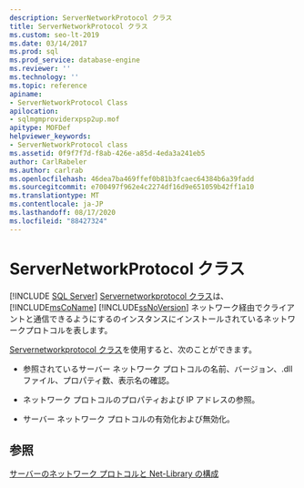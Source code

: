 ```yaml
---
description: ServerNetworkProtocol クラス
title: ServerNetworkProtocol クラス
ms.custom: seo-lt-2019
ms.date: 03/14/2017
ms.prod: sql
ms.prod_service: database-engine
ms.reviewer: ''
ms.technology: ''
ms.topic: reference
apiname:
- ServerNetworkProtocol Class
apilocation:
- sqlmgmproviderxpsp2up.mof
apitype: MOFDef
helpviewer_keywords:
- ServerNetworkProtocol class
ms.assetid: 0f9f7f7d-f8ab-426e-a85d-4eda3a241eb5
author: CarlRabeler
ms.author: carlrab
ms.openlocfilehash: 46dea7ba469ffef0b81b3fcaec64384b6a39fadd
ms.sourcegitcommit: e700497f962e4c2274df16d9e651059b42ff1a10
ms.translationtype: MT
ms.contentlocale: ja-JP
ms.lasthandoff: 08/17/2020
ms.locfileid: "88427324"
---
```

# <a name="servernetworkprotocol-class"></a>ServerNetworkProtocol クラス
[!INCLUDE [SQL Server](../../../includes/applies-to-version/sqlserver.md)]
  [Servernetworkprotocol クラス](../../../relational-databases/wmi-provider-configuration-classes/servernetworkprotocol-class/servernetworkprotocol-class.md)は、 [!INCLUDE[msCoName](../../../includes/msconame-md.md)] [!INCLUDE[ssNoVersion](../../../includes/ssnoversion-md.md)] ネットワーク経由でクライアントと通信できるようにするのインスタンスにインストールされているネットワークプロトコルを表します。  
  
 [Servernetworkprotocol クラス](../../../relational-databases/wmi-provider-configuration-classes/servernetworkprotocol-class/servernetworkprotocol-class.md)を使用すると、次のことができます。  
  
-   参照されているサーバー ネットワーク プロトコルの名前、バージョン、.dll ファイル、プロパティ数、表示名の確認。  
  
-   ネットワーク プロトコルのプロパティおよび IP アドレスの参照。  
  
-   サーバー ネットワーク プロトコルの有効化および無効化。  
  
## <a name="see-also"></a>参照  
 [サーバーのネットワーク プロトコルと Net-Library の構成](https://msdn.microsoft.com/library/ms177485\(v=sql.100\).aspx)  
  
  
